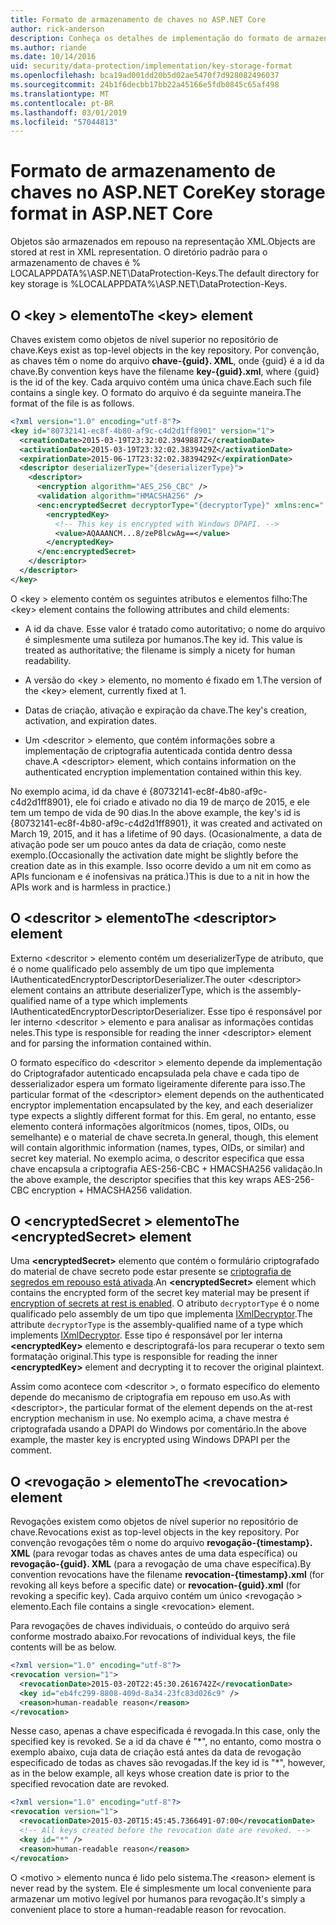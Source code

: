 ```yaml
---
title: Formato de armazenamento de chaves no ASP.NET Core
author: rick-anderson
description: Conheça os detalhes de implementação do formato de armazenamento de chaves de proteção de dados do ASP.NET Core.
ms.author: riande
ms.date: 10/14/2016
uid: security/data-protection/implementation/key-storage-format
ms.openlocfilehash: bca19ad001dd20b5d02ae5470f7d928082496037
ms.sourcegitcommit: 24b1f6decbb17bb22a45166e5fdb0845c65af498
ms.translationtype: MT
ms.contentlocale: pt-BR
ms.lasthandoff: 03/01/2019
ms.locfileid: "57044813"
---
```

# <a name="key-storage-format-in-aspnet-core"></a><span data-ttu-id="6031f-103">Formato de armazenamento de chaves no ASP.NET Core</span><span class="sxs-lookup"><span data-stu-id="6031f-103">Key storage format in ASP.NET Core</span></span>

<a name="data-protection-implementation-key-storage-format"></a>

<span data-ttu-id="6031f-104">Objetos são armazenados em repouso na representação XML.</span><span class="sxs-lookup"><span data-stu-id="6031f-104">Objects are stored at rest in XML representation.</span></span> <span data-ttu-id="6031f-105">O diretório padrão para o armazenamento de chaves é % LOCALAPPDATA%\ASP.NET\DataProtection-Keys\.</span><span class="sxs-lookup"><span data-stu-id="6031f-105">The default directory for key storage is %LOCALAPPDATA%\ASP.NET\DataProtection-Keys\.</span></span>

## <a name="the-key-element"></a><span data-ttu-id="6031f-106">O \<key > elemento</span><span class="sxs-lookup"><span data-stu-id="6031f-106">The \<key> element</span></span>

<span data-ttu-id="6031f-107">Chaves existem como objetos de nível superior no repositório de chave.</span><span class="sxs-lookup"><span data-stu-id="6031f-107">Keys exist as top-level objects in the key repository.</span></span> <span data-ttu-id="6031f-108">Por convenção, as chaves têm o nome do arquivo **chave-{guid}. XML**, onde {guid} é a id da chave.</span><span class="sxs-lookup"><span data-stu-id="6031f-108">By convention keys have the filename **key-{guid}.xml**, where {guid} is the id of the key.</span></span> <span data-ttu-id="6031f-109">Cada arquivo contém uma única chave.</span><span class="sxs-lookup"><span data-stu-id="6031f-109">Each such file contains a single key.</span></span> <span data-ttu-id="6031f-110">O formato do arquivo é da seguinte maneira.</span><span class="sxs-lookup"><span data-stu-id="6031f-110">The format of the file is as follows.</span></span>

```xml
<?xml version="1.0" encoding="utf-8"?>
<key id="80732141-ec8f-4b80-af9c-c4d2d1ff8901" version="1">
  <creationDate>2015-03-19T23:32:02.3949887Z</creationDate>
  <activationDate>2015-03-19T23:32:02.3839429Z</activationDate>
  <expirationDate>2015-06-17T23:32:02.3839429Z</expirationDate>
  <descriptor deserializerType="{deserializerType}">
    <descriptor>
      <encryption algorithm="AES_256_CBC" />
      <validation algorithm="HMACSHA256" />
      <enc:encryptedSecret decryptorType="{decryptorType}" xmlns:enc="...">
        <encryptedKey>
          <!-- This key is encrypted with Windows DPAPI. -->
          <value>AQAAANCM...8/zeP8lcwAg==</value>
        </encryptedKey>
      </enc:encryptedSecret>
    </descriptor>
  </descriptor>
</key>
```

<span data-ttu-id="6031f-111">O \<key > elemento contém os seguintes atributos e elementos filho:</span><span class="sxs-lookup"><span data-stu-id="6031f-111">The \<key> element contains the following attributes and child elements:</span></span>

* <span data-ttu-id="6031f-112">A id da chave. Esse valor é tratado como autoritativo; o nome do arquivo é simplesmente uma sutileza por humanos.</span><span class="sxs-lookup"><span data-stu-id="6031f-112">The key id. This value is treated as authoritative; the filename is simply a nicety for human readability.</span></span>

* <span data-ttu-id="6031f-113">A versão do \<key > elemento, no momento é fixado em 1.</span><span class="sxs-lookup"><span data-stu-id="6031f-113">The version of the \<key> element, currently fixed at 1.</span></span>

* <span data-ttu-id="6031f-114">Datas de criação, ativação e expiração da chave.</span><span class="sxs-lookup"><span data-stu-id="6031f-114">The key's creation, activation, and expiration dates.</span></span>

* <span data-ttu-id="6031f-115">Um \<descritor > elemento, que contém informações sobre a implementação de criptografia autenticada contida dentro dessa chave.</span><span class="sxs-lookup"><span data-stu-id="6031f-115">A \<descriptor> element, which contains information on the authenticated encryption implementation contained within this key.</span></span>

<span data-ttu-id="6031f-116">No exemplo acima, id da chave é {80732141-ec8f-4b80-af9c-c4d2d1ff8901}, ele foi criado e ativado no dia 19 de março de 2015, e ele tem um tempo de vida de 90 dias.</span><span class="sxs-lookup"><span data-stu-id="6031f-116">In the above example, the key's id is {80732141-ec8f-4b80-af9c-c4d2d1ff8901}, it was created and activated on March 19, 2015, and it has a lifetime of 90 days.</span></span> <span data-ttu-id="6031f-117">(Ocasionalmente, a data de ativação pode ser um pouco antes da data de criação, como neste exemplo.</span><span class="sxs-lookup"><span data-stu-id="6031f-117">(Occasionally the activation date might be slightly before the creation date as in this example.</span></span> <span data-ttu-id="6031f-118">Isso ocorre devido a um nit em como as APIs funcionam e é inofensivas na prática.)</span><span class="sxs-lookup"><span data-stu-id="6031f-118">This is due to a nit in how the APIs work and is harmless in practice.)</span></span>

## <a name="the-descriptor-element"></a><span data-ttu-id="6031f-119">O \<descritor > elemento</span><span class="sxs-lookup"><span data-stu-id="6031f-119">The \<descriptor> element</span></span>

<span data-ttu-id="6031f-120">Externo \<descritor > elemento contém um deserializerType de atributo, que é o nome qualificado pelo assembly de um tipo que implementa IAuthenticatedEncryptorDescriptorDeserializer.</span><span class="sxs-lookup"><span data-stu-id="6031f-120">The outer \<descriptor> element contains an attribute deserializerType, which is the assembly-qualified name of a type which implements IAuthenticatedEncryptorDescriptorDeserializer.</span></span> <span data-ttu-id="6031f-121">Esse tipo é responsável por ler interno \<descritor > elemento e para analisar as informações contidas neles.</span><span class="sxs-lookup"><span data-stu-id="6031f-121">This type is responsible for reading the inner \<descriptor> element and for parsing the information contained within.</span></span>

<span data-ttu-id="6031f-122">O formato específico do \<descritor > elemento depende da implementação do Criptografador autenticado encapsulada pela chave e cada tipo de desserializador espera um formato ligeiramente diferente para isso.</span><span class="sxs-lookup"><span data-stu-id="6031f-122">The particular format of the \<descriptor> element depends on the authenticated encryptor implementation encapsulated by the key, and each deserializer type expects a slightly different format for this.</span></span> <span data-ttu-id="6031f-123">Em geral, no entanto, esse elemento conterá informações algorítmicos (nomes, tipos, OIDs, ou semelhante) e o material de chave secreta.</span><span class="sxs-lookup"><span data-stu-id="6031f-123">In general, though, this element will contain algorithmic information (names, types, OIDs, or similar) and secret key material.</span></span> <span data-ttu-id="6031f-124">No exemplo acima, o descritor especifica que essa chave encapsula a criptografia AES-256-CBC + HMACSHA256 validação.</span><span class="sxs-lookup"><span data-stu-id="6031f-124">In the above example, the descriptor specifies that this key wraps AES-256-CBC encryption + HMACSHA256 validation.</span></span>

## <a name="the-encryptedsecret-element"></a><span data-ttu-id="6031f-125">O \<encryptedSecret > elemento</span><span class="sxs-lookup"><span data-stu-id="6031f-125">The \<encryptedSecret> element</span></span>

<span data-ttu-id="6031f-126">Uma **&lt;encryptedSecret&gt;** elemento que contém o formulário criptografado do material de chave secreto pode estar presente se [criptografia de segredos em repouso está ativada](xref:security/data-protection/implementation/key-encryption-at-rest).</span><span class="sxs-lookup"><span data-stu-id="6031f-126">An **&lt;encryptedSecret&gt;** element which contains the encrypted form of the secret key material may be present if [encryption of secrets at rest is enabled](xref:security/data-protection/implementation/key-encryption-at-rest).</span></span> <span data-ttu-id="6031f-127">O atributo `decryptorType` é o nome qualificado pelo assembly de um tipo que implementa [IXmlDecryptor](/dotnet/api/microsoft.aspnetcore.dataprotection.xmlencryption.ixmldecryptor).</span><span class="sxs-lookup"><span data-stu-id="6031f-127">The attribute `decryptorType` is the assembly-qualified name of a type which implements [IXmlDecryptor](/dotnet/api/microsoft.aspnetcore.dataprotection.xmlencryption.ixmldecryptor).</span></span> <span data-ttu-id="6031f-128">Esse tipo é responsável por ler interna **&lt;encryptedKey&gt;** elemento e descriptografá-los para recuperar o texto sem formatação original.</span><span class="sxs-lookup"><span data-stu-id="6031f-128">This type is responsible for reading the inner **&lt;encryptedKey&gt;** element and decrypting it to recover the original plaintext.</span></span>

<span data-ttu-id="6031f-129">Assim como acontece com \<descritor >, o formato específico do <encryptedSecret> elemento depende do mecanismo de criptografia em repouso em uso.</span><span class="sxs-lookup"><span data-stu-id="6031f-129">As with \<descriptor>, the particular format of the <encryptedSecret> element depends on the at-rest encryption mechanism in use.</span></span> <span data-ttu-id="6031f-130">No exemplo acima, a chave mestra é criptografada usando a DPAPI do Windows por comentário.</span><span class="sxs-lookup"><span data-stu-id="6031f-130">In the above example, the master key is encrypted using Windows DPAPI per the comment.</span></span>

## <a name="the-revocation-element"></a><span data-ttu-id="6031f-131">O \<revogação > elemento</span><span class="sxs-lookup"><span data-stu-id="6031f-131">The \<revocation> element</span></span>

<span data-ttu-id="6031f-132">Revogações existem como objetos de nível superior no repositório de chave.</span><span class="sxs-lookup"><span data-stu-id="6031f-132">Revocations exist as top-level objects in the key repository.</span></span> <span data-ttu-id="6031f-133">Por convenção revogações têm o nome do arquivo **revogação-{timestamp}. XML** (para revogar todas as chaves antes de uma data específica) ou **revogação-{guid}. XML** (para a revogação de uma chave específica).</span><span class="sxs-lookup"><span data-stu-id="6031f-133">By convention revocations have the filename **revocation-{timestamp}.xml** (for revoking all keys before a specific date) or **revocation-{guid}.xml** (for revoking a specific key).</span></span> <span data-ttu-id="6031f-134">Cada arquivo contém um único \<revogação > elemento.</span><span class="sxs-lookup"><span data-stu-id="6031f-134">Each file contains a single \<revocation> element.</span></span>

<span data-ttu-id="6031f-135">Para revogações de chaves individuais, o conteúdo do arquivo será conforme mostrado abaixo.</span><span class="sxs-lookup"><span data-stu-id="6031f-135">For revocations of individual keys, the file contents will be as below.</span></span>

```xml
<?xml version="1.0" encoding="utf-8"?>
<revocation version="1">
  <revocationDate>2015-03-20T22:45:30.2616742Z</revocationDate>
  <key id="eb4fc299-8808-409d-8a34-23fc83d026c9" />
  <reason>human-readable reason</reason>
</revocation>
```

<span data-ttu-id="6031f-136">Nesse caso, apenas a chave especificada é revogada.</span><span class="sxs-lookup"><span data-stu-id="6031f-136">In this case, only the specified key is revoked.</span></span> <span data-ttu-id="6031f-137">Se a id da chave é "\*", no entanto, como mostra o exemplo abaixo, cuja data de criação está antes da data de revogação especificado de todas as chaves são revogadas.</span><span class="sxs-lookup"><span data-stu-id="6031f-137">If the key id is "\*", however, as in the below example, all keys whose creation date is prior to the specified revocation date are revoked.</span></span>

```xml
<?xml version="1.0" encoding="utf-8"?>
<revocation version="1">
  <revocationDate>2015-03-20T15:45:45.7366491-07:00</revocationDate>
  <!-- All keys created before the revocation date are revoked. -->
  <key id="*" />
  <reason>human-readable reason</reason>
</revocation>
```

<span data-ttu-id="6031f-138">O \<motivo > elemento nunca é lido pelo sistema.</span><span class="sxs-lookup"><span data-stu-id="6031f-138">The \<reason> element is never read by the system.</span></span> <span data-ttu-id="6031f-139">Ele é simplesmente um local conveniente para armazenar um motivo legível por humanos para revogação.</span><span class="sxs-lookup"><span data-stu-id="6031f-139">It's simply a convenient place to store a human-readable reason for revocation.</span></span>
